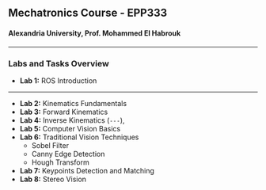 ## Mechatronics Course - EPP333
#### Alexandria University,  Prof. Mohammed El Habrouk
----
### Labs and Tasks Overview
- **Lab 1:** ROS Introduction
----
- **Lab 2:** Kinematics Fundamentals
- **Lab 3:** Forward Kinematics
- **Lab 4:** Inverse Kinematics
(`---`),
- **Lab 5:** Computer Vision Basics
- **Lab 6:** Traditional Vision Techniques
   - Sobel Filter
   - Canny Edge Detection
   - Hough Transform
- **Lab 7:** Keypoints Detection and Matching
- **Lab 8:** Stereo Vision
